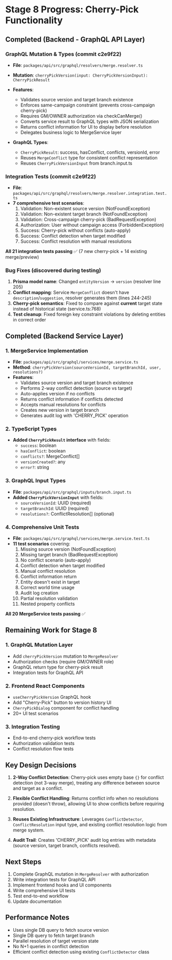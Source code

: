 # Stage 8 Progress: Cherry-Pick Functionality

## Completed (Backend - GraphQL API Layer)

### GraphQL Mutation & Types (commit c2e9f22)

- **File**: `packages/api/src/graphql/resolvers/merge.resolver.ts`
- **Mutation**: `cherryPickVersion(input: CherryPickVersionInput): CherryPickResult`
- **Features**:
  - Validates source version and target branch existence
  - Enforces same-campaign constraint (prevents cross-campaign cherry-pick)
  - Requires GM/OWNER authorization via checkCanMerge()
  - Converts service result to GraphQL types with JSON serialization
  - Returns conflict information for UI to display before resolution
  - Delegates business logic to MergeService layer

- **GraphQL Types**:
  - `CherryPickResult`: success, hasConflict, conflicts, versionId, error
  - Reuses `MergeConflict` type for consistent conflict representation
  - Reuses `CherryPickVersionInput` from branch.input.ts

### Integration Tests (commit c2e9f22)

- **File**: `packages/api/src/graphql/resolvers/merge.resolver.integration.test.ts`
- **7 comprehensive test scenarios**:
  1. Validation: Non-existent source version (NotFoundException)
  2. Validation: Non-existent target branch (NotFoundException)
  3. Validation: Cross-campaign cherry-pick (BadRequestException)
  4. Authorization: User without campaign access (ForbiddenException)
  5. Success: Cherry-pick without conflicts (auto-apply)
  6. Success: Conflict detection when target modified
  7. Success: Conflict resolution with manual resolutions

**All 21 integration tests passing** ✅ (7 new cherry-pick + 14 existing merge/preview)

### Bug Fixes (discovered during testing)

1. **Prisma model name**: Changed `entityVersion` → `version` (resolver line 205)
2. **Conflict mapping**: Service `MergeConflict` doesn't have `description`/`suggestion`, resolver generates them (lines 244-245)
3. **Cherry-pick semantics**: Fixed to compare against **current** target state instead of historical state (service.ts:768)
4. **Test cleanup**: Fixed foreign key constraint violations by deleting entities in correct order

## Completed (Backend Service Layer)

### 1. MergeService Implementation

- **File**: `packages/api/src/graphql/services/merge.service.ts`
- **Method**: `cherryPickVersion(sourceVersionId, targetBranchId, user, resolutions?)`
- **Features**:
  - Validates source version and target branch existence
  - Performs 2-way conflict detection (source vs target)
  - Auto-applies version if no conflicts
  - Returns conflict information if conflicts detected
  - Accepts manual resolutions for conflicts
  - Creates new version in target branch
  - Generates audit log with 'CHERRY_PICK' operation

### 2. TypeScript Types

- **Added `CherryPickResult` interface** with fields:
  - `success`: boolean
  - `hasConflict`: boolean
  - `conflicts?`: MergeConflict[]
  - `versionCreated?`: any
  - `error?`: string

### 3. GraphQL Input Types

- **File**: `packages/api/src/graphql/inputs/branch.input.ts`
- **Added `CherryPickVersionInput`** with fields:
  - `sourceVersionId`: UUID (required)
  - `targetBranchId`: UUID (required)
  - `resolutions?`: ConflictResolution[] (optional)

### 4. Comprehensive Unit Tests

- **File**: `packages/api/src/graphql/services/merge.service.test.ts`
- **11 test scenarios** covering:
  1. Missing source version (NotFoundException)
  2. Missing target branch (BadRequestException)
  3. No conflict scenario (auto-apply)
  4. Conflict detection when target modified
  5. Manual conflict resolution
  6. Conflict information return
  7. Entity doesn't exist in target
  8. Correct world time usage
  9. Audit log creation
  10. Partial resolution validation
  11. Nested property conflicts

**All 20 MergeService tests passing** ✅

## Remaining Work for Stage 8

### 1. GraphQL Mutation Layer

- Add `cherryPickVersion` mutation to `MergeResolver`
- Authorization checks (require GM/OWNER role)
- GraphQL return type for cherry-pick result
- Integration tests for GraphQL API

### 2. Frontend React Components

- `useCherryPickVersion` GraphQL hook
- Add "Cherry-Pick" button to version history UI
- `CherryPickDialog` component for conflict handling
- 20+ UI test scenarios

### 3. Integration Testing

- End-to-end cherry-pick workflow tests
- Authorization validation tests
- Conflict resolution flow tests

## Key Design Decisions

1. **2-Way Conflict Detection**: Cherry-pick uses empty base `{}` for conflict detection (not 3-way merge), treating any difference between source and target as a conflict.

2. **Flexible Conflict Handling**: Returns conflict info when no resolutions provided (doesn't throw), allowing UI to show conflicts before requiring resolution.

3. **Reuses Existing Infrastructure**: Leverages `ConflictDetector`, `ConflictResolution` input type, and existing conflict resolution logic from merge system.

4. **Audit Trail**: Creates 'CHERRY_PICK' audit log entries with metadata (source version, target branch, conflicts resolved).

## Next Steps

1. Complete GraphQL mutation in `MergeResolver` with authorization
2. Write integration tests for GraphQL API
3. Implement frontend hooks and UI components
4. Write comprehensive UI tests
5. Test end-to-end workflow
6. Update documentation

## Performance Notes

- Uses single DB query to fetch source version
- Single DB query to fetch target branch
- Parallel resolution of target version state
- No N+1 queries in conflict detection
- Efficient conflict detection using existing `ConflictDetector` class
